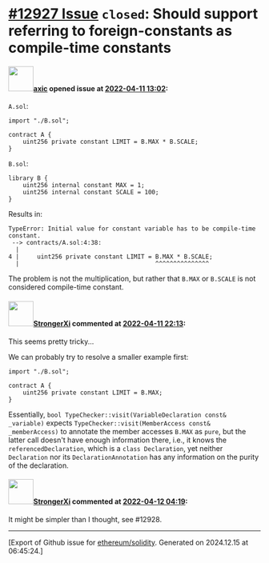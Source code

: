 # [\#12927 Issue](https://github.com/ethereum/solidity/issues/12927) `closed`: Should support referring to foreign-constants as compile-time constants

#### <img src="https://avatars.githubusercontent.com/u/20340?v=4" width="50">[axic](https://github.com/axic) opened issue at [2022-04-11 13:02](https://github.com/ethereum/solidity/issues/12927):

`A.sol`:
```
import "./B.sol";

contract A {
    uint256 private constant LIMIT = B.MAX * B.SCALE;
}
```

`B.sol`:
```
library B {
    uint256 internal constant MAX = 1;
    uint256 internal constant SCALE = 100;
}
```

Results in:
```
TypeError: Initial value for constant variable has to be compile-time constant.
 --> contracts/A.sol:4:38:
  |
4 |     uint256 private constant LIMIT = B.MAX * B.SCALE;
  |                                      ^^^^^^^^^^^^^^^
```

The problem is not the multiplication, but rather that `B.MAX` or `B.SCALE` is not considered compile-time constant.

#### <img src="https://avatars.githubusercontent.com/u/26714592?u=cd1f8307f1e76cb24500d3ce8cb06623023365e4&v=4" width="50">[StrongerXi](https://github.com/StrongerXi) commented at [2022-04-11 22:13](https://github.com/ethereum/solidity/issues/12927#issuecomment-1095630854):

This seems pretty tricky...

We can probably try to resolve a smaller example first:
```solidity
import "./B.sol";

contract A {
    uint256 private constant LIMIT = B.MAX;
}
```

Essentially, `bool TypeChecker::visit(VariableDeclaration const& _variable)` expects `TypeChecker::visit(MemberAccess const& _memberAccess)` to annotate the member accesses `B.MAX` as `pure`, but the latter call doesn't have enough information there, i.e., it knows the `referencedDeclaration`, which is a `class Declaration`, yet neither `Declaration` nor its `DeclarationAnnotation` has any information on the purity of the declaration.

#### <img src="https://avatars.githubusercontent.com/u/26714592?u=cd1f8307f1e76cb24500d3ce8cb06623023365e4&v=4" width="50">[StrongerXi](https://github.com/StrongerXi) commented at [2022-04-12 04:19](https://github.com/ethereum/solidity/issues/12927#issuecomment-1095982272):

It might be simpler than I thought, see #12928.


-------------------------------------------------------------------------------



[Export of Github issue for [ethereum/solidity](https://github.com/ethereum/solidity). Generated on 2024.12.15 at 06:45:24.]
